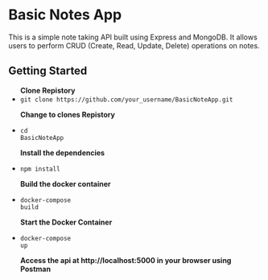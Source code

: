 <h1>Basic Notes App</h1>
<p>This is a simple note taking API built using Express and MongoDB. It allows users to perform CRUD (Create, Read, Update, Delete) operations on notes.</p>

<h2>Getting Started</h2>
<ul>
  <b>Clone Repistory</b>
  <li><code>git clone https://github.com/your_username/BasicNoteApp.git</code></li>
 
  <b>Change to clones Repistory</b>
  <code><li>cd BasicNoteApp</li></code>
  
  <b>Install the dependencies</b>
  <code><li>npm install</b></code>
  
  <b>Build the docker container</b>
  <code><li>docker-compose build</li></code>
 
  <b>Start the Docker Container</b>
  <code><li>docker-compose up</li></code>
  
  <b>Access the api at http://localhost:5000 in your browser using Postman</b>
 
</ul>
